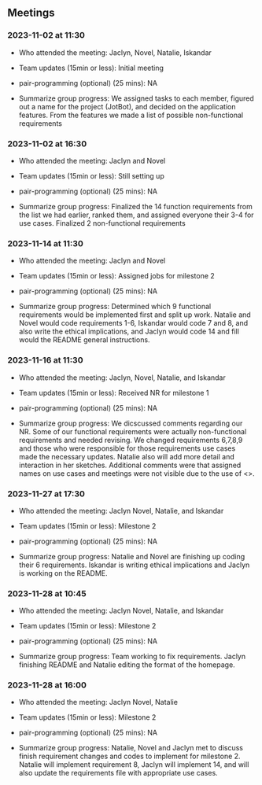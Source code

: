 ## Meetings

### 2023-11-02 at 11:30

- Who attended the meeting: Jaclyn, Novel, Natalie, Iskandar

- Team updates (15min or less): Initial meeting

- pair-programming (optional) (25 mins): NA

- Summarize group progress: We assigned tasks to each member, figured out a 
name for the project (JotBot), and decided on the application features. From the features we 
made a list of possible non-functional requirements

### 2023-11-02 at 16:30

- Who attended the meeting: Jaclyn and Novel

- Team updates (15min or less): Still setting up

- pair-programming (optional) (25 mins): NA

- Summarize group progress: Finalized the 14 function requirements from the list we had 
earlier, ranked them, and assigned everyone their 3-4 for use cases. Finalized 2 
non-functional requirements

### 2023-11-14 at 11:30

- Who attended the meeting: Jaclyn and Novel

- Team updates (15min or less): Assigned jobs for milestone 2

- pair-programming (optional) (25 mins): NA

- Summarize group progress: Determined which 9 functional requirements would 
be implemented first and split up work. Natalie and Novel would code 
requirements 1-6, Iskandar would code 7 and 8, and also write the ethical 
implications, and Jaclyn would code 14 and fill would the README general 
instructions.

### 2023-11-16 at 11:30

- Who attended the meeting: Jaclyn, Novel, Natalie, and Iskandar

- Team updates (15min or less): Received NR for milestone 1

- pair-programming (optional) (25 mins): NA

- Summarize group progress: We dicscussed comments regarding our NR. Some of 
our functional requirements were actually non-functional requirements and 
needed revising. We changed requirements 6,7,8,9 and those who were 
responsible for those requirements use cases made the necessary updates. 
Natalie also will add more detail and interaction in her sketches. 
Additional comments were that assigned names on use cases and meetings 
were not visible due to the use of <>.

### 2023-11-27 at 17:30

- Who attended the meeting: Jaclyn Novel, Natalie, and Iskandar

- Team updates (15min or less): Milestone 2
  
- pair-programming (optional) (25 mins): NA
  
- Summarize group progress: Natalie and Novel are finishing up coding 
their 6 requirements. Iskandar is writing ethical implications and Jaclyn 
is working on the README.

### 2023-11-28 at 10:45

- Who attended the meeting: Jaclyn Novel, Natalie, and Iskandar

- Team updates (15min or less): Milestone 2
  
- pair-programming (optional) (25 mins): NA
  
- Summarize group progress: Team working to fix requirements. Jaclyn finishing README and Natalie editing the format of the homepage.

### 2023-11-28 at 16:00

- Who attended the meeting: Jaclyn Novel, Natalie

- Team updates (15min or less): Milestone 2
  
- pair-programming (optional) (25 mins): NA
  
- Summarize group progress: Natalie, Novel and Jaclyn met to discuss finish requirement changes and codes to implement for milestone 2. Natalie will implement requirement 8, Jaclyn will implement 14, and will also update the requirements file with appropriate use cases.
